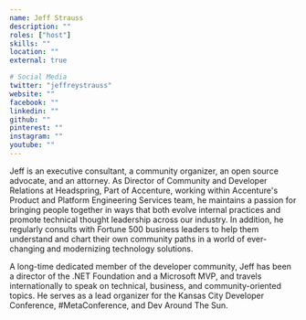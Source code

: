```yaml
---
name: Jeff Strauss
description: ""
roles: ["host"]
skills: ""
location: ""
external: true

# Social Media
twitter: "jeffreystrauss"
website: ""
facebook: ""
linkedin: ""
github: ""
pinterest: ""
instagram: ""
youtube: ""
---
```


Jeff is an executive consultant, a community organizer, an open source advocate, and an attorney. As Director of Community and Developer Relations at Headspring, Part of Accenture, working within Accenture's Product and Platform Engineering Services team, he maintains a passion for bringing people together in ways that both evolve internal practices and promote technical thought leadership across our industry. In addition, he regularly consults with Fortune 500 business leaders to help them understand and chart their own community paths in a world of ever-changing and modernizing technology solutions.

A long-time dedicated member of the developer community, Jeff has been a director of the .NET Foundation and a Microsoft MVP, and travels internationally to speak on technical, business, and community-oriented topics. He serves as a lead organizer for the Kansas City Developer Conference, #MetaConference, and Dev Around The Sun.



<!--more-->

